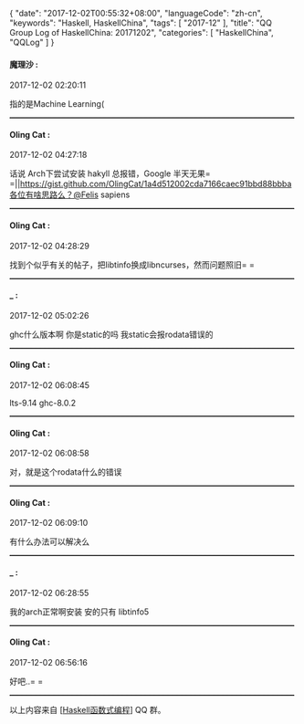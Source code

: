 {
  "date": "2017-12-02T00:55:32+08:00",
  "languageCode": "zh-cn",
  "keywords": "Haskell, HaskellChina",
  "tags": [
    "2017-12"
  ],
  "title": "QQ Group Log of HaskellChina: 20171202",
  "categories": [
    "HaskellChina", "QQLog"
  ]
}



#### 魔理沙 :

<span class="article-duration">2017-12-02 02:20:11</span>

指的是Machine Learning(

<hr style="border-top: 1px dotted grey;width:99%"/>



#### Oling Cat :

<span class="article-duration">2017-12-02 04:27:18</span>

话说 Arch下尝试安装 hakyll 总报错，Google 半天无果= =||https://gist.github.com/OlingCat/1a4d512002cda7166caec91bbd88bbba各位有啥思路么？@Felis sapiens 

<hr style="border-top: 1px dotted grey;width:99%"/>



#### Oling Cat :

<span class="article-duration">2017-12-02 04:28:29</span>

找到个似乎有关的帖子，把libtinfo换成libncurses，然而问题照旧= =

<hr style="border-top: 1px dotted grey;width:99%"/>



#### _ :

<span class="article-duration">2017-12-02 05:02:26</span>

ghc什么版本啊 你是static的吗 我static会报rodata错误的

<hr style="border-top: 1px dotted grey;width:99%"/>



#### Oling Cat :

<span class="article-duration">2017-12-02 06:08:45</span>

lts-9.14 ghc-8.0.2

<hr style="border-top: 1px dotted grey;width:99%"/>



#### Oling Cat :

<span class="article-duration">2017-12-02 06:08:58</span>

对，就是这个rodata什么的错误

<hr style="border-top: 1px dotted grey;width:99%"/>



#### Oling Cat :

<span class="article-duration">2017-12-02 06:09:10</span>

有什么办法可以解决么

<hr style="border-top: 1px dotted grey;width:99%"/>



#### _ :

<span class="article-duration">2017-12-02 06:28:55</span>

我的arch正常啊安装 安的只有 libtinfo5

<hr style="border-top: 1px dotted grey;width:99%"/>



#### Oling Cat :

<span class="article-duration">2017-12-02 06:56:16</span>

好吧..= =

<hr style="border-top: 1px dotted grey;width:99%"/>




以上内容来自 [[Haskell函数式编程](http://qq.haskellchina.org/about/)] QQ 群。

